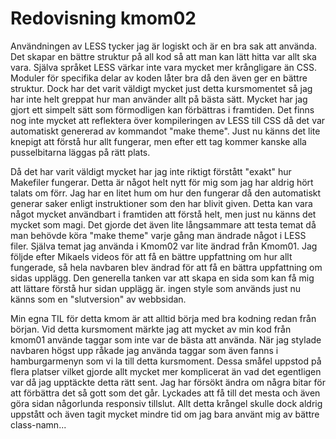 ---
---
Redovisning kmom02
=========================

Användningen av LESS tycker jag är logiskt och är en bra sak att använda. Det skapar en bättre struktur på all kod så att man kan lätt hitta var allt ska vara. Själva språket LESS värkar inte vara mycket mer krångligare än CSS. Moduler för specifika delar av koden låter bra då den även ger en bättre struktur. Dock har det varit väldigt mycket just detta kursmomentet så jag har inte helt greppat hur man använder allt på bästa sätt. Mycket har jag gjort ett simpelt sätt som förmodligen kan förbättras i framtiden. Det finns nog inte mycket att reflektera över kompileringen av LESS till CSS då det var automatiskt genererad av kommandot "make theme". Just nu känns det lite knepigt att förstå hur allt fungerar, men efter ett tag kommer kanske alla pusselbitarna läggas på rätt plats.

Då det har varit väldigt mycket har jag inte riktigt förstått "exakt" hur Makefiler fungerar. Detta är något helt nytt för mig som jag har aldrig hört talats om förr. Jag har en litet hum om hur den fungerar då den automatiskt generar saker enligt instruktioner som den har blivit given. Detta kan vara något mycket användbart i framtiden att förstå helt, men just nu känns det mycket som magi. Det gjorde det även lite långsammare att testa temat då man behövde köra "make theme" varje gång man ändrade något i LESS filer. Själva temat jag använda i Kmom02 var lite ändrad från Kmom01. Jag följde efter Mikaels videos för att få en bättre uppfattning om hur allt fungerade, så hela navbaren blev ändrad för att få en bättra uppfattning om sidas upplägg. Den generella tanken var att skapa en sida som kan få mig att lättare förstå hur sidan upplägg är. ingen style som används just nu känns som en "slutversion" av webbsidan. 

Min egna TIL för detta kmom är att alltid börja med bra kodning redan från början. Vid detta kursmoment märkte jag att mycket av min kod från kmom01 använde taggar som inte var de bästa att använda. När jag stylade navbaren högst upp råkade jag använda taggar som även fanns i hamburgarmenyn som vi la till detta kursmoment. Dessa småfel uppstod på flera platser vilket gjorde allt mycket mer komplicerat än vad det egentligen var då jag upptäckte detta rätt sent. Jag har försökt ändra om några bitar för att förbättra det så gott som det går. Lyckades att få till det mesta och även göra sidan någorlunda responsiv tillslut. Allt detta krångel skulle dock aldrig uppstått och även tagit mycket mindre tid om jag bara använt mig av bättre class-namn...
